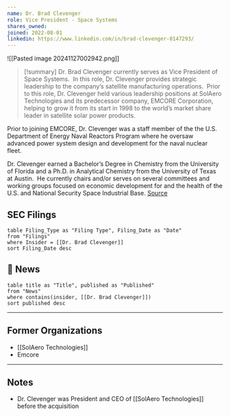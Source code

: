 ```yaml
---
name: Dr. Brad Clevenger
role: Vice President - Space Systems
shares_owned: 
joined: 2022-08-01
linkedin: https://www.linkedin.com/in/brad-clevenger-0147293/
---
```


![[Pasted image 20241127002942.png]]

>[!summary]
Dr. Brad Clevenger currently serves as Vice President of Space Systems.  In this role, Dr. Clevenger provides strategic leadership to the company’s satellite manufacturing operations.  Prior to this role, Dr. Clevenger held various leadership positions at SolAero Technologies and its predecessor company, EMCORE Corporation, helping to grow it from its start in 1998 to the world’s market share leader in satellite solar power products.
>
Prior to joining EMCORE, Dr. Clevenger was a staff member of the the U.S. Department of Energy Naval Reactors Program where he oversaw advanced power system design and development for the naval nuclear fleet.
>
Dr. Clevenger earned a Bachelor’s Degree in Chemistry from the University of Florida and a Ph.D. in Analytical Chemistry from the University of Texas at Austin.  He currently chairs and/or serves on several committees and working groups focused on economic development for and the health of the U.S. and National Security Space Industrial Base.
[Source](https://www.rocketlabusa.com/about/team/)

## SEC Filings
```dataview
table Filing_Type as "Filing Type", Filing_Date as "Date"
from "Filings"
where Insider = [[Dr. Brad Clevenger]]
sort Filing_Date desc
```

## 📰 News
```dataview
table title as "Title", published as "Published"
from "News"
where contains(insider, [[Dr. Brad Clevenger]])
sort published desc
```

---
## Former Organizations

-  [[SolAero Technologies]]
-  Emcore

---
## Notes

-  Dr. Clevenger was President and CEO of [[SolAero Technologies]] before the acquisition